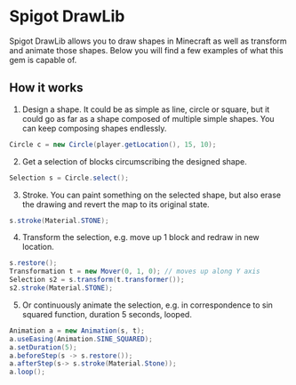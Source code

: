 Spigot DrawLib
==============

Spigot DrawLib allows you to draw shapes in Minecraft as well as transform
and animate those shapes. Below you will find a few examples of what this gem
is capable of.

How it works
------------

1. Design a shape. It could be as simple as line, circle or square, but it could
   go as far as a shape composed of multiple simple shapes. You can keep composing
   shapes endlessly.
```Java
Circle c = new Circle(player.getLocation(), 15, 10);
```

2. Get a selection of blocks circumscribing the designed shape.
```Java
Selection s = Circle.select();
```

3. Stroke. You can paint something on the selected shape,
but also erase the drawing and revert the map to its original state.
```Java
s.stroke(Material.STONE);
```

4. Transform the selection, e.g. move up 1 block and redraw in new location.
```Java
s.restore();
Transformation t = new Mover(0, 1, 0); // moves up along Y axis
Selection s2 = s.transform(t.transformer());
s2.stroke(Material.STONE);
```

5. Or continuously animate the selection, e.g. in correspondence to sin squared function,
duration 5 seconds, looped.
```Java
Animation a = new Animation(s, t);
a.useEasing(Animation.SINE_SQUARED);
a.setDuration(5);
a.beforeStep(s -> s.restore());
a.afterStep(s-> s.stroke(Material.Stone));
a.loop();
```
